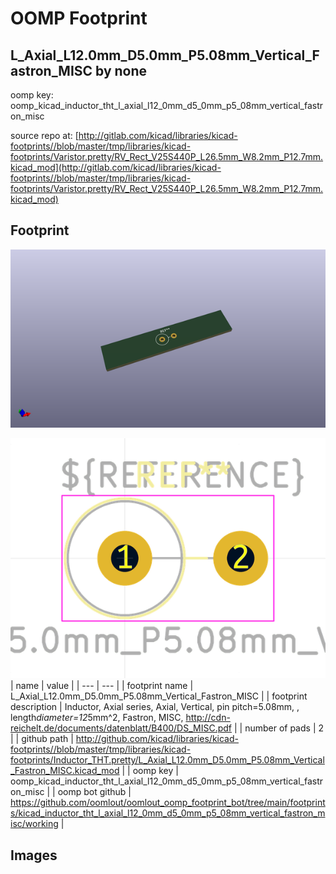 # OOMP Footprint  
## L_Axial_L12.0mm_D5.0mm_P5.08mm_Vertical_Fastron_MISC  by none  
  
oomp key: oomp_kicad_inductor_tht_l_axial_l12_0mm_d5_0mm_p5_08mm_vertical_fastron_misc  
  
source repo at: [http://gitlab.com/kicad/libraries/kicad-footprints//blob/master/tmp/libraries/kicad-footprints/Varistor.pretty/RV_Rect_V25S440P_L26.5mm_W8.2mm_P12.7mm.kicad_mod](http://gitlab.com/kicad/libraries/kicad-footprints//blob/master/tmp/libraries/kicad-footprints/Varistor.pretty/RV_Rect_V25S440P_L26.5mm_W8.2mm_P12.7mm.kicad_mod)  
## Footprint  
  
[![working_kicad_pcb_3d.png](working_kicad_pcb_3d_600.png)](working_kicad_pcb_3d.png)  
  
[![working.png](working_600.png)](working.png)  
| name | value | 
| --- | --- | 
| footprint name | L_Axial_L12.0mm_D5.0mm_P5.08mm_Vertical_Fastron_MISC | 
| footprint description | Inductor, Axial series, Axial, Vertical, pin pitch=5.08mm, , length*diameter=12*5mm^2, Fastron, MISC, http://cdn-reichelt.de/documents/datenblatt/B400/DS_MISC.pdf | 
| number of pads | 2 | 
| github path | http://github.com/kicad/libraries/kicad-footprints//blob/master/tmp/libraries/kicad-footprints/Inductor_THT.pretty/L_Axial_L12.0mm_D5.0mm_P5.08mm_Vertical_Fastron_MISC.kicad_mod | 
| oomp key | oomp_kicad_inductor_tht_l_axial_l12_0mm_d5_0mm_p5_08mm_vertical_fastron_misc | 
| oomp bot github | https://github.com/oomlout/oomlout_oomp_footprint_bot/tree/main/footprints/kicad_inductor_tht_l_axial_l12_0mm_d5_0mm_p5_08mm_vertical_fastron_misc/working | 
## Images  
